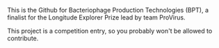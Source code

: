 This is the Github for Bacteriophage Production Technologies (BPT), a finalist for the Longitude Explorer Prize lead by team ProVirus.

This project is a competition entry, so you probably won't be allowed to contribute.
